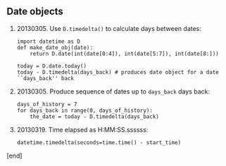 Date objects
------------

1.  ​20130305. Use `D.timedelta()` to calculate days between dates:

        import datetime as D
        def make_date_obj(date):
            return D.date(int(date[0:4]), int(date[5:7]), int(date[8:]))

        today = D.date.today()
        today - D.timedelta(days_back) # produces date object for a date ``days_back'' back

2.  ​20130305. Produce sequence of dates up to `days_back` days back:

        days_of_history = 7
        for days_back in range(0, days_of_history):
            the_date = today - D.timedelta(days_back)

3.  ​20130319. Time elapsed as H:MM:SS.ssssss:

        datetime.timedelta(seconds=time.time() - start_time)

[end]
